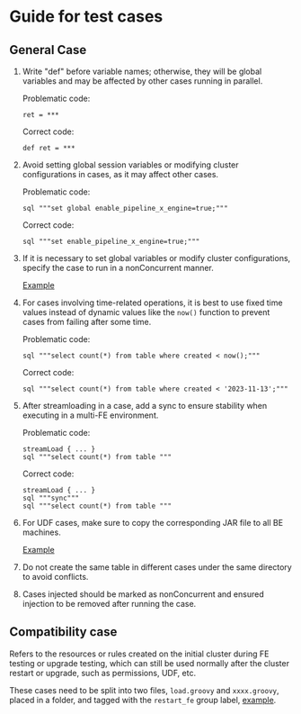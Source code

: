 <!--
Licensed to the Apache Software Foundation (ASF) under one
or more contributor license agreements.  See the NOTICE file
distributed with this work for additional information
regarding copyright ownership.  The ASF licenses this file
to you under the Apache License, Version 2.0 (the
"License"); you may not use this file except in compliance
with the License.  You may obtain a copy of the License at

  http://www.apache.org/licenses/LICENSE-2.0

Unless required by applicable law or agreed to in writing,
software distributed under the License is distributed on an
"AS IS" BASIS, WITHOUT WARRANTIES OR CONDITIONS OF ANY
KIND, either express or implied.  See the License for the
specific language governing permissions and limitations
under the License.
-->

# Guide for test cases

## General Case

1. Write "def" before variable names; otherwise, they will be global variables and may be affected by other cases running in parallel.

    Problematic code:
    ```
    ret = ***
    ```

    Correct code:
    ```
    def ret = ***
    ```

2. Avoid setting global session variables or modifying cluster configurations in cases, as it may affect other cases.

    Problematic code:
    ```
    sql """set global enable_pipeline_x_engine=true;"""
    ```

    Correct code:
    ```
    sql """set enable_pipeline_x_engine=true;"""
    ```

3. If it is necessary to set global variables or modify cluster configurations, specify the case to run in a nonConcurrent manner.

    [Example](https://github.com/apache/doris/blob/master/regression-test/suites/query_p0/sql_functions/cast_function/test_cast_string_to_array.groovy#L18)

4. For cases involving time-related operations, it is best to use fixed time values instead of dynamic values like the `now()` function to prevent cases from failing after some time.

    Problematic code:
    ```
    sql """select count(*) from table where created < now();"""
    ```

    Correct code:
    ```
    sql """select count(*) from table where created < '2023-11-13';"""
    ```

5. After streamloading in a case, add a sync to ensure stability when executing in a multi-FE environment.

    Problematic code:
    ```
    streamLoad { ... }
    sql """select count(*) from table """
    ```

    Correct code:
    ```
    streamLoad { ... }
    sql """sync"""
    sql """select count(*) from table """
    ```

6. For UDF cases, make sure to copy the corresponding JAR file to all BE machines.

    [Example](https://github.com/apache/doris/blob/master/regression-test/suites/javaudf_p0/test_javaudf_case.groovy#L27) 

7. Do not create the same table in different cases under the same directory to avoid conflicts.

8. Cases injected should be marked as nonConcurrent and ensured injection to be removed after running the case.

## Compatibility case

Refers to the resources or rules created on the initial cluster during FE testing or upgrade testing, which can still be used normally after the cluster restart or upgrade, such as permissions, UDF, etc.

These cases need to be split into two files, `load.groovy` and `xxxx.groovy`, placed in a folder, and tagged with the `restart_fe` group label, [example](https://github.com/apache/doris/pull/37118).

